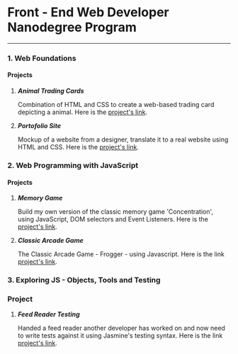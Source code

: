 # Front - End Web Developer Nanodegree Program
* * *
### 1. Web Foundations 

#### Projects
 1. **_Animal Trading Cards_**
 
    Combination of HTML and CSS to create a web-based trading card depicting a animal. 	Here is the [project's link](https://elgeorsk.github.io/FrontEndDev/1-WebFoundations/AnimalTradingCards/).
 
 2. **_Portofolio Site_**
    
    Mockup of a website from a designer, translate it to a real website using HTML and CSS.
    Here is the [project's link](https://elgeorsk.github.io/FrontEndDev/1-WebFoundations/PortofolioSite/).

### 2. Web Programming with JavaScript
#### Projects
1. **_Memory Game_**

    Build my own version of the classic memory game 'Concentration', using JavaScript, DOM selectors and Event Listeners.
    Here is the [project's link](https://github.com/elgeorsk/FrontEndDev/tree/master/2-WebProgrammingWithJavaScript/MemoryGame/).

2. **_Classic Arcade Game_**

    The Classic Arcade Game - Frogger - using Javascript.
    Here is the link [project's link](https://github.com/elgeorsk/FrontEndDev/tree/master/2-WebProgrammingWithJavaScript/ArcadeGame).

### 3. Exploring JS - Objects, Tools and Testing
### Project
1. **_Feed Reader Testing_**
    
    Handed a feed reader another developer has worked on and now need to write tests against it using Jasmine's testing syntax.
    Here is the link [project's link]().
